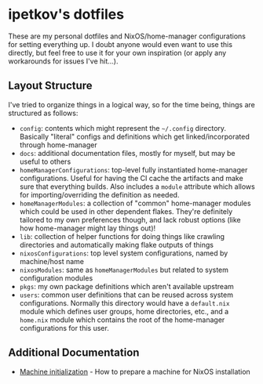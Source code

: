 # ipetkov's dotfiles

These are my personal dotfiles and NixOS/home-manager configurations for
setting everything up. I doubt anyone would even want to use this directly,
but feel free to use it for your own inspiration (or apply any workarounds for
issues I've hit...).

## Layout Structure

I've tried to organize things in a logical way, so for the time being,
things are structured as follows:

* `config`: contents which might represent the `~/.config` directory. Basically
"literal" configs and definitions which get linked/incorporated through home-manager
* `docs`: additional documentation files, mostly for myself, but may be useful to others
* `homeManagerConfigurations`: top-level fully instantiated home-manager
  configurations. Useful for having the CI cache the artifacts and make sure
  that everything builds. Also includes a `module` attribute which allows for
  importing/overriding the definition as needed.
* `homeManagerModules`: a collection of "common" home-manager modules which could be used
in other dependent flakes. They're definitely tailored to my own preferences though, and lack
robust options (like how home-manager might lay things out)!
* `lib`: collection of helper functions for doing things like crawling
directories and automatically making flake outputs of things
* `nixosConfigurations`: top level system configurations, named by machine/host name
* `nixosModules`: same as `homeManagerModules` but related to system configuration modules
* `pkgs`: my own package definitions which aren't available upstream
* `users`: common user definitions that can be reused across system configurations.
Normally this directory would have a `default.nix` module which defines user groups,
home directories, etc., and a `home.nix` module which contains the root of the
home-manager configurations for this user.

## Additional Documentation
* [Machine initialization](./docs/machine_init.md) - How to prepare a machine for NixOS installation
